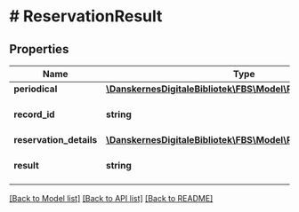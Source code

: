 # # ReservationResult

## Properties

Name | Type | Description | Notes
------------ | ------------- | ------------- | -------------
**periodical** | [**\DanskernesDigitaleBibliotek\FBS\Model\PeriodicalReservation**](PeriodicalReservation.md) |  | [optional]
**record_id** | **string** | Recordid of the record to reserve |
**reservation_details** | [**\DanskernesDigitaleBibliotek\FBS\Model\ReservationDetails**](ReservationDetails.md) |  | [optional]
**result** | **string** | The reservation result |

[[Back to Model list]](../../README.md#models) [[Back to API list]](../../README.md#endpoints) [[Back to README]](../../README.md)
